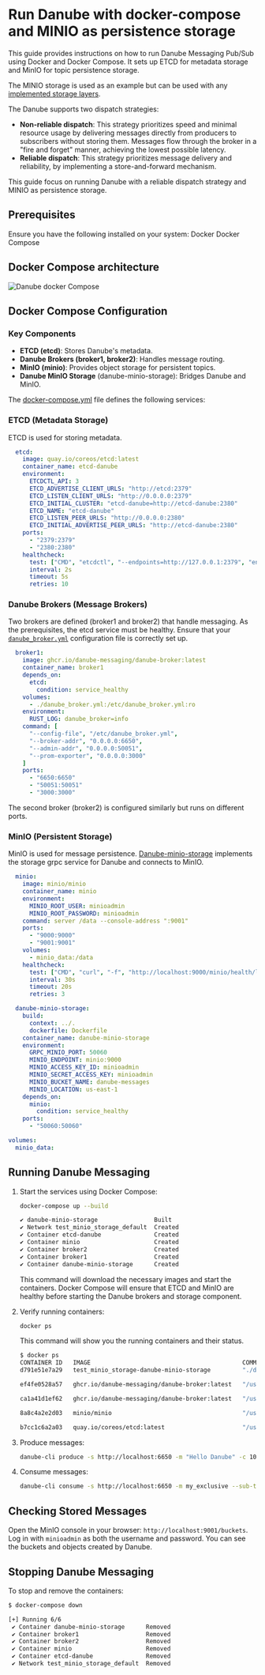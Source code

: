 # Run Danube with docker-compose and MINIO as persistence storage

This guide provides instructions on how to run Danube Messaging Pub/Sub using Docker and Docker Compose. It sets up ETCD for metadata storage and MinIO for topic persistence storage.

The MINIO storage is used as an example but can be used with any [implemented storage layers](https://github.com/danube-messaging/danube-storage).

The Danube supports two dispatch strategies:

* **Non-reliable dispatch**: This strategy prioritizes speed and minimal resource usage by delivering messages directly from producers to subscribers without storing them. Messages flow through the broker in a "fire and forget" manner, achieving the lowest possible latency.
* **Reliable dispatch**: This strategy prioritizes message delivery and reliability, by implementing a store-and-forward mechanism.

This guide focus on running Danube with a reliable dispatch strategy and MINIO as persistence storage.

## Prerequisites

Ensure you have the following installed on your system:
Docker
Docker Compose

## Docker Compose architecture

![Danube docker Compose](img/reliable_with_minio_storage.png "Danube Docker Compose")

## Docker Compose Configuration

### Key Components

* **ETCD (etcd)**: Stores Danube's metadata.
* **Danube Brokers (broker1, broker2)**: Handles message routing.
* **MinIO (minio)**: Provides object storage for persistent topics.
* **Danube MinIO Storage** (danube-minio-storage): Bridges Danube and MinIO.

The [docker-compose.yml](https://github.com/danube-messaging/danube-storage/blob/main/danube-minio-storage/test_minio_storage/docker-compose.yml) file defines the following services:

### ETCD (Metadata Storage)

ETCD is used for storing metadata.

```yaml
  etcd:
    image: quay.io/coreos/etcd:latest
    container_name: etcd-danube
    environment:
      ETCDCTL_API: 3
      ETCD_ADVERTISE_CLIENT_URLS: "http://etcd:2379"
      ETCD_LISTEN_CLIENT_URLS: "http://0.0.0.0:2379"
      ETCD_INITIAL_CLUSTER: "etcd-danube=http://etcd-danube:2380"
      ETCD_NAME: "etcd-danube"
      ETCD_LISTEN_PEER_URLS: "http://0.0.0.0:2380"
      ETCD_INITIAL_ADVERTISE_PEER_URLS: "http://etcd-danube:2380"
    ports:
      - "2379:2379"
      - "2380:2380"
    healthcheck:
      test: ["CMD", "etcdctl", "--endpoints=http://127.0.0.1:2379", "endpoint", "health"]
      interval: 2s
      timeout: 5s
      retries: 10
```

### Danube Brokers (Message Brokers)

Two brokers are defined (broker1 and broker2) that handle messaging. As the prerequisites, the etcd service must be healthy.
Ensure that your [`danube_broker.yml`](https://github.com/danube-messaging/danube-storage/blob/main/danube-minio-storage/test_minio_storage/danube_broker.yml) configuration file is correctly set up.

```yaml
  broker1:
    image: ghcr.io/danube-messaging/danube-broker:latest
    container_name: broker1
    depends_on:
      etcd:
        condition: service_healthy
    volumes:
      - ./danube_broker.yml:/etc/danube_broker.yml:ro
    environment:
      RUST_LOG: danube_broker=info
    command: [
      "--config-file", "/etc/danube_broker.yml",
      "--broker-addr", "0.0.0.0:6650",
      "--admin-addr", "0.0.0.0:50051",
      "--prom-exporter", "0.0.0.0:3000"
    ]
    ports:
      - "6650:6650"
      - "50051:50051"
      - "3000:3000"
```

The second broker (broker2) is configured similarly but runs on different ports.

### MinIO (Persistent Storage)

MinIO is used for message persistence. [Danube-minio-storage](https://github.com/danube-messaging/danube-storage/tree/main/danube-minio-storage) implements the storage grpc service for Danube and connects to MinIO.

```yaml
  minio:
    image: minio/minio
    container_name: minio
    environment:
      MINIO_ROOT_USER: minioadmin
      MINIO_ROOT_PASSWORD: minioadmin
    command: server /data --console-address ":9001"
    ports:
      - "9000:9000"
      - "9001:9001"
    volumes:
      - minio_data:/data
    healthcheck:
      test: ["CMD", "curl", "-f", "http://localhost:9000/minio/health/live"]
      interval: 30s
      timeout: 20s
      retries: 3

  danube-minio-storage:
    build:
      context: ../.
      dockerfile: Dockerfile
    container_name: danube-minio-storage
    environment:
      GRPC_MINIO_PORT: 50060
      MINIO_ENDPOINT: minio:9000
      MINIO_ACCESS_KEY_ID: minioadmin
      MINIO_SECRET_ACCESS_KEY: minioadmin
      MINIO_BUCKET_NAME: danube-messages
      MINIO_LOCATION: us-east-1
    depends_on:
      minio:
        condition: service_healthy
    ports:
      - "50060:50060"

volumes:
  minio_data:
```

## Running Danube Messaging

1. Start the services using Docker Compose:

    ```bash
    docker-compose up --build

    ✔ danube-minio-storage                Built  
    ✔ Network test_minio_storage_default  Created 
    ✔ Container etcd-danube               Created 
    ✔ Container minio                     Created 
    ✔ Container broker2                   Created 
    ✔ Container broker1                   Created  
    ✔ Container danube-minio-storage      Created 
    ```

    This command will download the necessary images and start the containers. Docker Compose will ensure that ETCD and MinIO are healthy before starting the Danube brokers and storage component.

2. Verify running containers:

    ```bash
    docker ps
    ```

    This command will show you the running containers and their status.

    ```bash
    $ docker ps
    CONTAINER ID   IMAGE                                           COMMAND                  CREATED          STATUS                    PORTS                                                                                                                                           NAMES
    d791e51e7a29   test_minio_storage-danube-minio-storage         "./danube-minio-stor…"   35 seconds ago   Up 4 seconds              50051/tcp, 0.0.0.0:50060->50060/tcp, :::50060->50060/tcp                                                                                       danube-minio-storage
    
    ef4fe0528a57   ghcr.io/danube-messaging/danube-broker:latest   "/usr/local/bin/danu…"   35 seconds ago   Up 32 seconds             0.0.0.0:3000->3000/tcp, :::3000->3000/tcp, 0.0.0.0:6650->6650/tcp, :::6650->6650/tcp, 0.0.0.0:50051->50051/tcp, :::50051->50051/tcp, 6651/tcp   broker1
    
    ca1a41d1ef62   ghcr.io/danube-messaging/danube-broker:latest   "/usr/local/bin/danu…"   35 seconds ago   Up 32 seconds             0.0.0.0:3001->3001/tcp, :::3001->3001/tcp, 0.0.0.0:6651->6651/tcp, :::6651->6651/tcp, 0.0.0.0:50052->50052/tcp, :::50052->50052/tcp, 6650/tcp   broker2
    
    8a8c4a2e2d03   minio/minio                                     "/usr/bin/docker-ent…"   35 seconds ago   Up 34 seconds (healthy)   0.0.0.0:9000-9001->9000-9001/tcp, :::9000-9001->9000-9001/tcp                                                                                   minio
    
    b7cc1c6a2a03   quay.io/coreos/etcd:latest                      "/usr/local/bin/etcd"    35 seconds ago   Up 34 seconds (healthy)   0.0.0.0:2379-2380->2379-2380/tcp, :::2379-2380->2379-2380/tcp  
    ```

3. Produce messages:

    ```bash
    danube-cli produce -s http://localhost:6650 -m "Hello Danube" -c 1000 --reliable --segment-size 5 --retention expire --retention-period 7200
    ```

4. Consume messages:

    ```bash
    danube-cli consume -s http://localhost:6650 -m my_exclusive --sub-type exclusive
    ```

## Checking Stored Messages

Open the MinIO console in your browser: `http://localhost:9001/buckets`. Log in with `minioadmin` as both the username and password. You can see the buckets and objects created by Danube.

## Stopping Danube Messaging

To stop and remove the containers:

```bash
$ docker-compose down

[+] Running 6/6
 ✔ Container danube-minio-storage      Removed         
 ✔ Container broker1                   Removed                  
 ✔ Container broker2                   Removed    
 ✔ Container minio                     Removed                                    
 ✔ Container etcd-danube               Removed  
 ✔ Network test_minio_storage_default  Removed   
```
